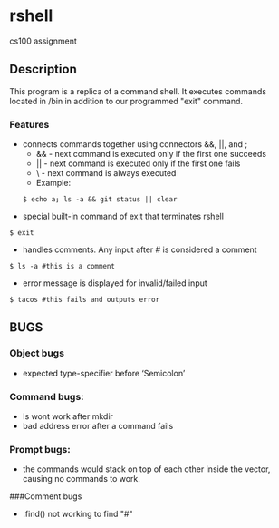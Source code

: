 # rshell
cs100 assignment


## Description
This program is a replica of a command shell. It executes commands located in /bin in addition
to our programmed "exit" command.

### Features
- connects commands together using connectors &&, ||, and ; 
    * && - next command is executed only if the first one succeeds
    * || - next command is executed only if the first one fails
    * \ - next command is always executed
    * Example: 
    ~~~
    $ echo a; ls -a && git status || clear 
    ~~~
- special built-in command of exit that terminates rshell
~~~
$ exit
~~~
- handles comments. Any input after # is considered a comment
~~~
$ ls -a #this is a comment
~~~
- error message is displayed for invalid/failed input
~~~
$ tacos #this fails and outputs error
~~~

## BUGS
### Object bugs
- expected type-specifier before ‘Semicolon’

### Command bugs:
- ls wont work after mkdir
- bad address error after a command fails 

### Prompt bugs: 
- the commands would stack on top of each other inside the vector, causing no commands to work.

###Comment bugs
- .find() not working to find "#"
